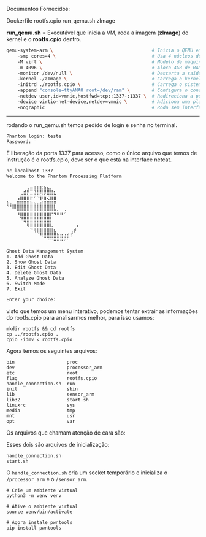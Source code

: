 Documentos Fornecidos:

Dockerfile   rootfs.cpio   run_qemu.sh   zImage

**run_qemu.sh** = Executável que inicia a VM, roda a imagem (**zImage**) do kernel e o **rootfs.cpio** dentro.

```sh
qemu-system-arm \                                    # Inicia o QEMU emulando uma máquina ARM
    -smp cores=4 \                                   # Usa 4 núcleos de CPU.
    -M virt \                                        # Modelo de máquina virtual genérico (ARM "virt").
    -m 4096 \                                        # Aloca 4GB de RAM para a VM.
    -monitor /dev/null \                             # Descarta a saída do monitor do QEMU.
    -kernel ./zImage \                               # Carrega o kernel Linux (arquivo 'zImage').
    -initrd ./rootfs.cpio \                          # Carrega o sistema de arquivos inicial (RAM disk).
    -append "console=ttyAMA0 root=/dev/ram" \        # Configura o console e o disco raiz.
    -netdev user,id=vmnic,hostfwd=tcp::1337-:1337 \  # Redireciona a porta 1337 (host -> VM).
    -device virtio-net-device,netdev=vmnic \         # Adiciona uma placa de rede virtual.
    -nographic                                       # Roda sem interface gráfica (tudo no terminal).
```

------------------------------------------------------------------------------------------------------------------------------

rodando o run_qemu.sh temos pedido de login e senha no terminal.

```
Phantom login: teste
Password: 
```

E liberação da porta 1337 para acesso, como o único arquivo que temos de instrução é o rootfs.cpio, deve ser o que está na interface netcat.

```
nc localhost 1337  
Welcome to the Phantom Processing Platform

⠀⠀⠀⠀⠀⠀⢀⣤⣶⣶⣖⣦⣄⡀⠀⠀⠀⠀⠀⠀⠀⠀
⠀⠀⠀⠀⢀⣾⡟⣉⣽⣿⢿⡿⣿⣿⣆⠀⠀⠀⠀⠀⠀⠀
⠀⠀⠀⢠⣿⣿⣿⡗⠋⠙⡿⣷⢌⣿⣿⠀⠀⠀⠀⠀⠀⠀
⣷⣄⣀⣿⣿⣿⣿⣷⣦⣤⣾⣿⣿⣿⡿⠀⠀⠀⠀⠀⠀⠀
⠈⠙⠛⣿⣿⣿⣿⣿⣿⣿⣿⣿⣿⣿⣧⡀⠀⢀⠀⠀⠀⠀
⠀⠀⠀⠸⣿⣿⣿⣿⣿⣿⣿⣿⣿⡟⠻⠿⠿⠋⠀⠀⠀⠀
⠀⠀⠀⠀⠹⣿⣿⣿⣿⣿⣿⣿⣿⡇⠀⠀⠀⠀⠀⠀⠀⠀
⠀⠀⠀⠀⠀⠈⢿⣿⣿⣿⣿⣿⣿⣇⠀⠀⠀⠀⠀⠀⠀⡄
⠀⠀⠀⠀⠀⠀⠀⠙⢿⣿⣿⣿⣿⣿⣆⠀⠀⠀⠀⢀⡾⠀
⠀⠀⠀⠀⠀⠀⠀⠀⠀⠈⠻⣿⣿⣿⣿⣷⣶⣴⣾⠏⠀⠀
⠀⠀⠀⠀⠀⠀⠀⠀⠀⠀⠀⠀⠈⠉⠛⠛⠛⠋⠁⠀⠀⠀

Ghost Data Management System
1. Add Ghost Data
2. Show Ghost Data
3. Edit Ghost Data
4. Delete Ghost Data
5. Analyze Ghost Data
6. Switch Mode
7. Exit

Enter your choice:
```

visto que temos um menu interativo, podemos tentar extrair as informações do rootfs.cpio para analisarmos melhor, para isso usamos:

```
mkdir rootfs && cd rootfs
cp ../rootfs.cpio .
cpio -idmv < rootfs.cpio
```

Agora temos os seguintes arquivos:

```
bin                   proc
dev                   processor_arm
etc                   root
flag                  rootfs.cpio
handle_connection.sh  run
init                  sbin
lib                   sensor_arm
lib32                 start.sh
linuxrc               sys
media                 tmp
mnt                   usr
opt                   var
```

Os arquivos que chamam atenção de cara são:

Esses dois são arquivos de inicialização:
```
handle_connection.sh
start.sh
```

 O `handle_connection.sh` cria um socket temporário e inicializa o `/processor_arm` e o `/sensor_arm`.























```
# Crie um ambiente virtual
python3 -m venv venv

# Ative o ambiente virtual
source venv/bin/activate

# Agora instale pwntools
pip install pwntools
```

